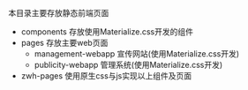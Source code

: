 本目录主要存放静态前端页面
- components 存放使用Materialize.css开发的组件
- pages 存放主要web页面
    - management-webapp 宣传网站(使用Materialize.css开发)
    - publicity-webapp 管理系统(使用Materialize.css开发)
- zwh-pages 使用原生css与js实现以上组件及页面
